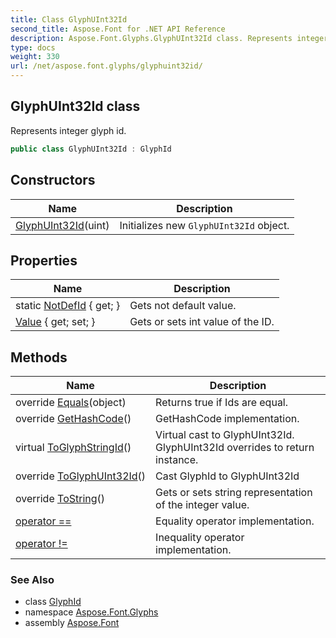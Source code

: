 ```yaml
---
title: Class GlyphUInt32Id
second_title: Aspose.Font for .NET API Reference
description: Aspose.Font.Glyphs.GlyphUInt32Id class. Represents integer glyph id
type: docs
weight: 330
url: /net/aspose.font.glyphs/glyphuint32id/
---
```

## GlyphUInt32Id class

Represents integer glyph id.

```csharp
public class GlyphUInt32Id : GlyphId
```

## Constructors

| Name | Description |
| --- | --- |
| [GlyphUInt32Id](glyphuint32id/)(uint) | Initializes new `GlyphUInt32Id` object. |

## Properties

| Name | Description |
| --- | --- |
| static [NotDefId](../../aspose.font.glyphs/glyphuint32id/notdefid/) { get; } | Gets not default value. |
| [Value](../../aspose.font.glyphs/glyphuint32id/value/) { get; set; } | Gets or sets int value of the ID. |

## Methods

| Name | Description |
| --- | --- |
| override [Equals](../../aspose.font.glyphs/glyphuint32id/equals/)(object) | Returns true if Ids are equal. |
| override [GetHashCode](../../aspose.font.glyphs/glyphuint32id/gethashcode/)() | GetHashCode implementation. |
| virtual [ToGlyphStringId](../../aspose.font.glyphs/glyphid/toglyphstringid/)() | Virtual cast to GlyphUInt32Id. GlyphUInt32Id overrides to return instance. |
| override [ToGlyphUInt32Id](../../aspose.font.glyphs/glyphuint32id/toglyphuint32id/)() | Cast GlyphId to GlyphUInt32Id |
| override [ToString](../../aspose.font.glyphs/glyphuint32id/tostring/)() | Gets or sets string representation of the integer value. |
| [operator ==](../../aspose.font.glyphs/glyphuint32id/op_equality/) | Equality operator implementation. |
| [operator !=](../../aspose.font.glyphs/glyphuint32id/op_inequality/) | Inequality operator implementation. |

### See Also

* class [GlyphId](../glyphid/)
* namespace [Aspose.Font.Glyphs](../../aspose.font.glyphs/)
* assembly [Aspose.Font](../../)


